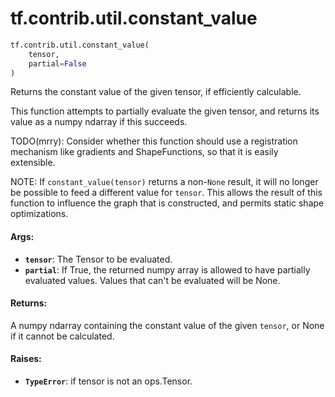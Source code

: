 <div itemscope itemtype="http://developers.google.com/ReferenceObject">
<meta itemprop="name" content="tf.contrib.util.constant_value" />
<meta itemprop="path" content="Stable" />
</div>

# tf.contrib.util.constant_value

``` python
tf.contrib.util.constant_value(
    tensor,
    partial=False
)
```

Returns the constant value of the given tensor, if efficiently calculable.

This function attempts to partially evaluate the given tensor, and
returns its value as a numpy ndarray if this succeeds.

TODO(mrry): Consider whether this function should use a registration
mechanism like gradients and ShapeFunctions, so that it is easily
extensible.

NOTE: If `constant_value(tensor)` returns a non-`None` result, it will no
longer be possible to feed a different value for `tensor`. This allows the
result of this function to influence the graph that is constructed, and
permits static shape optimizations.

#### Args:

* <b>`tensor`</b>: The Tensor to be evaluated.
* <b>`partial`</b>: If True, the returned numpy array is allowed to have partially
    evaluated values. Values that can't be evaluated will be None.


#### Returns:

A numpy ndarray containing the constant value of the given `tensor`,
or None if it cannot be calculated.


#### Raises:

* <b>`TypeError`</b>: if tensor is not an ops.Tensor.